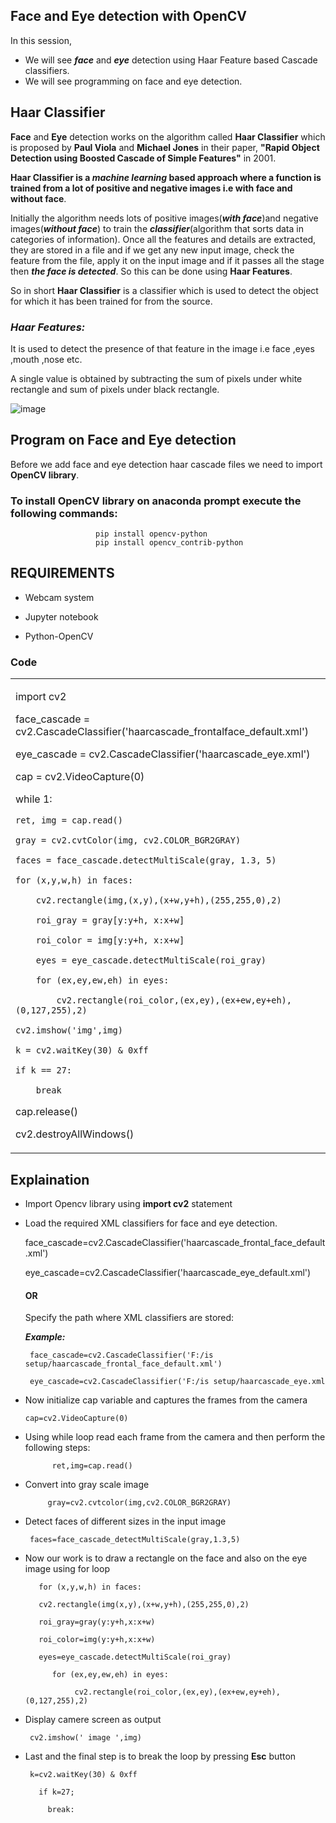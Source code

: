 ## Face and Eye detection with OpenCV

In this session,
- We will see ***face*** and ***eye*** detection using Haar Feature based Cascade classifiers.
- We will see programming on face and eye detection.


## Haar Classifier

**Face** and **Eye** detection works on the algorithm called **Haar Classifier** which is proposed by **Paul Viola** and **Michael Jones** in their paper, **"Rapid Object Detection
using Boosted Cascade of Simple Features"** in 2001.



**Haar Classifier is a ***machine learning*** based approach  where a function is trained from a lot of positive and negative images i.e with face and without face**.

Initially the algorithm needs lots of positive images(***with face***)and negative images(***without face***) to train the ***classifier***(algorithm that sorts data in categories
of information). Once all the features and details are extracted, they are stored in a file and if we get any new input image, check the feature from the file, apply it on the input image and if it passes all the stage then ***the face is detected***. So this can be done using **Haar Features**. 

So in short **Haar Classifier** is a classifier which is used to detect the object for which it has been trained for from the source.

### ***Haar Features:***
It is used to detect the presence of that feature in the image i.e face ,eyes ,mouth ,nose etc.

A single value is obtained by subtracting the sum of pixels under white rectangle and sum of pixels under black rectangle.

![image](https://opencv-python-tutroals.readthedocs.io/en/latest/_images/haar_features.jpg)



##  Program on Face and Eye detection

Before we add face and eye detection haar cascade files we need to import **OpenCV library**.

### To install OpenCV library on **anaconda prompt** execute the following commands:

                       pip install opencv-python
                       pip install opencv_contrib-python
                       
  
## REQUIREMENTS

  - Webcam system
  
  - Jupyter notebook
  
  - Python-OpenCV
  
### Code
<html>
<table>
 <tr>
  <td>
   
import cv2  
   
face_cascade = cv2.CascadeClassifier('haarcascade_frontalface_default.xml')

eye_cascade = cv2.CascadeClassifier('haarcascade_eye.xml')   

cap = cv2.VideoCapture(0) 

while 1:  

    ret, img = cap.read() 
    
    gray = cv2.cvtColor(img, cv2.COLOR_BGR2GRAY) 
    
    faces = face_cascade.detectMultiScale(gray, 1.3, 5) 
    
    for (x,y,w,h) in faces: 
    
        cv2.rectangle(img,(x,y),(x+w,y+h),(255,255,0),2)  
        
        roi_gray = gray[y:y+h, x:x+w] 
        
        roi_color = img[y:y+h, x:x+w]
        
        eyes = eye_cascade.detectMultiScale(roi_gray)  
        
        for (ex,ey,ew,eh) in eyes: 
        
            cv2.rectangle(roi_color,(ex,ey),(ex+ew,ey+eh),(0,127,255),2) 
            
    cv2.imshow('img',img) 
    
    k = cv2.waitKey(30) & 0xff
    
    if k == 27: 
    
        break
        
cap.release() 

cv2.destroyAllWindows()   
 

</td>
</tr>
</table>
</html>
  
  
  
  ##  Explaination
   - Import Opencv library using **import cv2** statement
   - Load the required XML classifiers for face and eye detection.
   
        face_cascade=cv2.CascadeClassifier('haarcascade_frontal_face_default.xml')
        
        eye_cascade=cv2.CascadeClassifier('haarcascade_eye_default.xml')
        
        
        #### OR
        
        Specify the path where XML classifiers are stored:
        
        ***Example:***
        
          face_cascade=cv2.CascadeClassifier('F:/is setup/haarcascade_frontal_face_default.xml')
          
          eye_cascade=cv2.CascadeClassifier('F:/is setup/haarcascade_eye.xml
          
          
    
   -  Now initialize cap variable and captures the frames from the camera
    
          cap=cv2.VideoCapture(0)
          
 -  Using while loop read each frame from the camera and then perform the following steps:
                      
              ret,img=cap.read()
              
  -  Convert into gray scale image
  
              gray=cv2.cvtcolor(img,cv2.COLOR_BGR2GRAY)
              
      
   -   Detect faces of different sizes in the input image
   
            faces=face_cascade_detectMultiScale(gray,1.3,5)
    
            
   -   Now our work is to draw a rectangle on the face and also on the eye image using for loop
   
   
              for (x,y,w,h) in faces:
              
              cv2.rectangle(img(x,y),(x+w,y+h),(255,255,0),2)
              
              roi_gray=gray(y:y+h,x:x+w)
              
              roi_color=img(y:y+h,x:x+w)
              
              eyes=eye_cascade.detectMultiScale(roi_gray)
 
                 for (ex,ey,ew,eh) in eyes:
          
                      cv2.rectangle(roi_color,(ex,ey),(ex+ew,ey+eh),(0,127,255),2)
   
   - Display camere screen as output
      
          cv2.imshow(' image ',img)
          
   - Last and the final step is to break the loop by pressing **Esc** button
   
          k=cv2.waitKey(30) & 0xff
        
            if k=27;
          
              break:
        
    
  
  
  
  
  
  
  
                       
